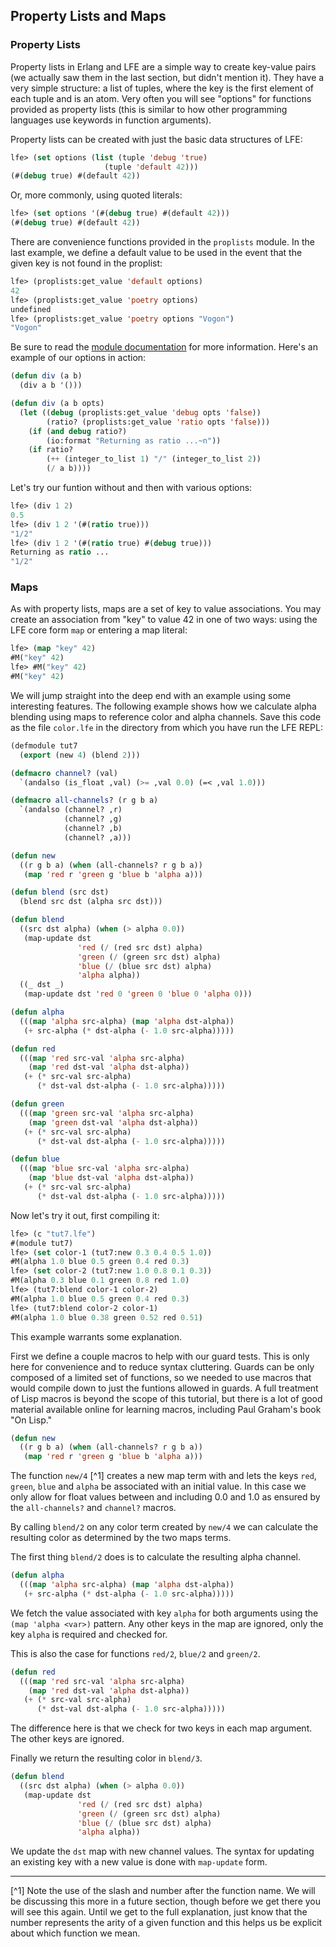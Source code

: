 ## Property Lists and Maps

### Property Lists

Property lists in Erlang and LFE are a simple way to create key-value pairs (we actually saw them in the last section, but didn't mention it). They have a very simple structure: a list of tuples, where the key is the first element of each tuple and is an atom. Very often you will see "options" for functions provided as property lists (this is similar to how other programming languages use keywords in function arguments).

Property lists can be created with just the basic data structures of LFE:

```lisp
lfe> (set options (list (tuple 'debug 'true)
                     (tuple 'default 42)))
(#(debug true) #(default 42))
```

Or, more commonly, using quoted literals:

```lisp
lfe> (set options '(#(debug true) #(default 42)))
(#(debug true) #(default 42))
```

There are convenience functions provided in the ``proplists`` module. In the last example, we define a default value to be used in the event that the given key is not found in the proplist:

```lisp
lfe> (proplists:get_value 'default options)
42
lfe> (proplists:get_value 'poetry options)
undefined
lfe> (proplists:get_value 'poetry options "Vogon")
"Vogon"
```

Be sure to read the [module documentation](http://www.erlang.org/doc/man/proplists.html) for more information. Here's an example of our options in action:

```lisp
(defun div (a b)
  (div a b '()))

(defun div (a b opts)
  (let ((debug (proplists:get_value 'debug opts 'false))
        (ratio? (proplists:get_value 'ratio opts 'false)))
    (if (and debug ratio?)
        (io:format "Returning as ratio ...~n"))
    (if ratio?
        (++ (integer_to_list 1) "/" (integer_to_list 2))
        (/ a b))))
```

Let's try our funtion without and then with various options:

```lisp
lfe> (div 1 2)
0.5
lfe> (div 1 2 '(#(ratio true)))
"1/2"
lfe> (div 1 2 '(#(ratio true) #(debug true)))
Returning as ratio ...
"1/2"
```

### Maps

As with property lists, maps are a set of key to value associations. You may create an association from "key" to value 42 in one of two ways: using the LFE core form ``map`` or entering a map literal:

```lisp
lfe> (map "key" 42)
#M("key" 42)
lfe> #M("key" 42)
#M("key" 42)
```

We will jump straight into the deep end with an example using some interesting features. The following example shows how we calculate alpha blending using maps to reference color and alpha channels. Save this code as the file ``color.lfe`` in the directory from which you have run the LFE REPL:

```lisp
(defmodule tut7
  (export (new 4) (blend 2)))

(defmacro channel? (val)
  `(andalso (is_float ,val) (>= ,val 0.0) (=< ,val 1.0)))

(defmacro all-channels? (r g b a)
  `(andalso (channel? ,r)
            (channel? ,g)
            (channel? ,b)
            (channel? ,a)))

(defun new
  ((r g b a) (when (all-channels? r g b a))
   (map 'red r 'green g 'blue b 'alpha a)))

(defun blend (src dst)
  (blend src dst (alpha src dst)))

(defun blend
  ((src dst alpha) (when (> alpha 0.0))
   (map-update dst
               'red (/ (red src dst) alpha)
               'green (/ (green src dst) alpha)
               'blue (/ (blue src dst) alpha)
               'alpha alpha))
  ((_ dst _)
   (map-update dst 'red 0 'green 0 'blue 0 'alpha 0)))

(defun alpha
  (((map 'alpha src-alpha) (map 'alpha dst-alpha))
   (+ src-alpha (* dst-alpha (- 1.0 src-alpha)))))

(defun red
  (((map 'red src-val 'alpha src-alpha)
    (map 'red dst-val 'alpha dst-alpha))
   (+ (* src-val src-alpha)
      (* dst-val dst-alpha (- 1.0 src-alpha)))))

(defun green
  (((map 'green src-val 'alpha src-alpha)
    (map 'green dst-val 'alpha dst-alpha))
   (+ (* src-val src-alpha)
      (* dst-val dst-alpha (- 1.0 src-alpha)))))

(defun blue
  (((map 'blue src-val 'alpha src-alpha)
    (map 'blue dst-val 'alpha dst-alpha))
   (+ (* src-val src-alpha)
      (* dst-val dst-alpha (- 1.0 src-alpha)))))
```

Now let's try it out, first compiling it:

```lisp
lfe> (c "tut7.lfe")
#(module tut7)
lfe> (set color-1 (tut7:new 0.3 0.4 0.5 1.0))
#M(alpha 1.0 blue 0.5 green 0.4 red 0.3)
lfe> (set color-2 (tut7:new 1.0 0.8 0.1 0.3))
#M(alpha 0.3 blue 0.1 green 0.8 red 1.0)
lfe> (tut7:blend color-1 color-2)
#M(alpha 1.0 blue 0.5 green 0.4 red 0.3)
lfe> (tut7:blend color-2 color-1)
#M(alpha 1.0 blue 0.38 green 0.52 red 0.51)
```

This example warrants some explanation.

First we define a couple macros to help with our guard tests. This is only here for convenience and to reduce syntax cluttering. Guards can be only composed of a limited set of functions, so we needed to use macros that would compile down to just the funtions allowed in guards. A full treatment of Lisp macros is beyond the scope of this tutorial, but there is a lot of good material available online for learning macros, including Paul Graham's book "On Lisp."

```lisp
(defun new
  ((r g b a) (when (all-channels? r g b a))
   (map 'red r 'green g 'blue b 'alpha a)))
```

The function ``new/4`` [^1] creates a new map term with and lets the keys ``red``, ``green``, ``blue`` and ``alpha`` be associated with an initial value. In this case we only allow for float values between and including 0.0 and 1.0 as ensured by the ``all-channels?`` and ``channel?`` macros.

By calling ``blend/2`` on any color term created by ``new/4`` we can calculate the resulting color as determined by the two maps terms.

The first thing ``blend/2`` does is to calculate the resulting alpha channel.

```lisp
(defun alpha
  (((map 'alpha src-alpha) (map 'alpha dst-alpha))
   (+ src-alpha (* dst-alpha (- 1.0 src-alpha)))))
```

We fetch the value associated with key ``alpha`` for both arguments using the ``(map 'alpha <var>)`` pattern. Any other keys in the map are ignored, only the key ``alpha`` is required and checked for.

This is also the case for functions ``red/2``, ``blue/2`` and ``green/2``.

```lisp
(defun red
  (((map 'red src-val 'alpha src-alpha)
    (map 'red dst-val 'alpha dst-alpha))
   (+ (* src-val src-alpha)
      (* dst-val dst-alpha (- 1.0 src-alpha)))))
```

The difference here is that we check for two keys in each map argument. The other keys are ignored.

Finally we return the resulting color in ``blend/3``.

```lisp
(defun blend
  ((src dst alpha) (when (> alpha 0.0))
   (map-update dst
               'red (/ (red src dst) alpha)
               'green (/ (green src dst) alpha)
               'blue (/ (blue src dst) alpha)
               'alpha alpha))
```

We update the ``dst`` map with new channel values. The syntax for updating an existing key with a new value is done with ``map-update`` form.

----

[^1] Note the use of the slash and number after the function name. We will be discussing this more in a future section, though before we get there you will see this again. Until we get to the full explanation, just know that the number represents the arity of a given function and this helps us be explicit about which function we mean.
